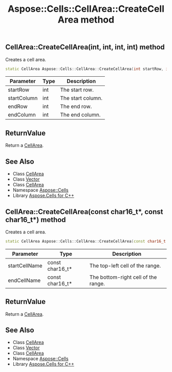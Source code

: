 ﻿---
title: Aspose::Cells::CellArea::CreateCellArea method
linktitle: CreateCellArea
second_title: Aspose.Cells for C++ API Reference
description: 'Aspose::Cells::CellArea::CreateCellArea method. Creates a cell area in C++.'
type: docs
weight: 200
url: /cpp/aspose.cells/cellarea/createcellarea/
---
## CellArea::CreateCellArea(int, int, int, int) method


Creates a cell area.

```cpp
static CellArea Aspose::Cells::CellArea::CreateCellArea(int startRow, int startColumn, int endRow, int endColumn)
```


| Parameter | Type | Description |
| --- | --- | --- |
| startRow | int | The start row. |
| startColumn | int | The start column. |
| endRow | int | The end row. |
| endColumn | int | The end column. |

## ReturnValue

Return a [CellArea](../).

## See Also

* Class [CellArea](../)
* Class [Vector](../../vector/)
* Class [CellArea](../)
* Namespace [Aspose::Cells](../../)
* Library [Aspose.Cells for C++](../../../)
## CellArea::CreateCellArea(const char16_t*, const char16_t*) method


Creates a cell area.

```cpp
static CellArea Aspose::Cells::CellArea::CreateCellArea(const char16_t *startCellName, const char16_t *endCellName)
```


| Parameter | Type | Description |
| --- | --- | --- |
| startCellName | const char16_t* | The top-left cell of the range. |
| endCellName | const char16_t* | The bottom-right cell of the range. |

## ReturnValue

Return a [CellArea](../).

## See Also

* Class [CellArea](../)
* Class [Vector](../../vector/)
* Class [CellArea](../)
* Namespace [Aspose::Cells](../../)
* Library [Aspose.Cells for C++](../../../)

